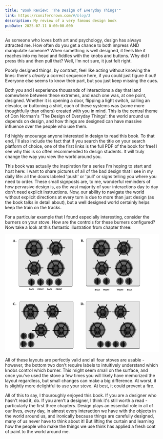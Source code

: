 ```yaml
---
title: "Book Review: 'The Design of Everyday Things'"
link: https://conifercrown.com/#/blog/3
description: My review of a very famous design book
pubDate: 2025-07-11 0:00:00.000
---
```


As someone who loves both art and psychology, design has always attracted me. How often do you get a chance to both impress AND manipulate someone? When something is well designed, it feels like it reaches into my head and fiddles with the knobs and buttons. Why did I press this and then pull that? Well, I'm not sure, it just felt right.

Poorly designed things, by contrast, feel like acting without knowing the lines: there's _clearly_ a correct sequence here, if you could just figure it out! Everyone else seems to know their part, but you just keep missing the cues.

Both you and I experience thousands of interactions a day that land somewhere between these extremes, and each one was, at one point, designed. Whether it is opening a door, flipping a light switch, calling an elevator, or buttoning a shirt, each of these systems was (some more thoughtfully than others) created with you in mind. This is the central theme of Don Norman's 'The Design of Everyday Things': the world around us depends on design, and how things are designed can have massive influence over the people who use them.

I'd highly encourage anyone interested in design to read this book. To that end, I'll also include the fact that if you search the title on your search platform of choice, one of the first links is the full PDF of the book for free! I see why this is so often recommended to design students. It will truly change the way you view the world around you.

This book was actually the inspiration for a series I'm hoping to start and host here: I want to share pictures of all of the bad design that I see in my daily life: all the doors labeled 'push' or 'pull' or signs telling you where you need to order. These small signposts are, to me, wonderful reminders of how pervasive design is, as the vast majority of your interactions day to day don't need explicit instructions. Now, our ability to navigate the world without explicit directions at every turn is due to more than just design (as the book talks in detail about), but a well designed world certainly helps keep the train on the tracks.

For a particular example that I found especially interesting, consider the burners on your stove. How are the controls for these burners configured? Now take a look at this fantastic illustration from chapter three:

![Four stove top layouts with burner controls in different configurations|568x232](/src/assets//burners.png)

All of these layouts are perfectly valid and all four stoves are usable - however, the bottom two don't require labels to intuitively understand which knobs control which burner. This might seem small on the surface, and once you've used the stove a few times you will likely have memorized the layout regardless, but small changes can make a big difference. At worst, it is slightly more delightful to use your stove. At best, it could prevent a fire.

All of this to say, I thouroughly enjoyed this book. If you are a designer who hasn't read it, do. If you aren't a designer, I think it's still worth a read - particularly the first three chapters. Design plays an essential role in all of our lives, every day, in almost every interaction we have with the objects in the world around us, and ironically because things are carefully designed, many of us never have to think about it! But lifting the curtain and learning how the people who make the things we use think has applied a fresh coat of paint to the world around me.

